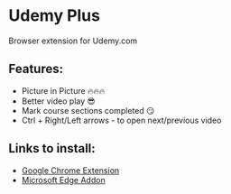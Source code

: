 # Udemy Plus

Browser extension for Udemy.com

## Features:

- Picture in Picture 🔥🔥🔥
- Better video play 😎
- Mark course sections completed 😏
- Ctrl + Right/Left arrows - to open next/previous video

## Links to install:

- [Google Chrome Extension](https://chrome.google.com/webstore/detail/udemy-plus/llkblgkohonjafpigfbbamilgadmcilg)
- [Microsoft Edge Addon](https://microsoftedge.microsoft.com/addons/detail/udemy-plus/jifmpaehnfnajolpjcmlflonjkingika)
